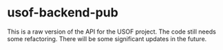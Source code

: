 # usof-backend-pub

This is a raw version of the API for the USOF project. The code still needs some refactoring. There will be some significant updates in the future.
